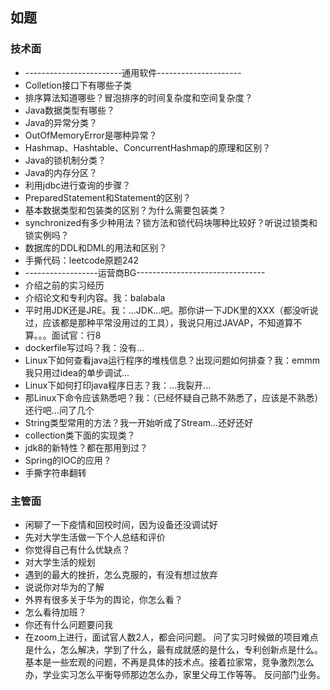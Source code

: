 ## 如题 ##

### 技术面 ###

* ------------------------通用软件---------------------
* Colletion接口下有哪些子类
* 排序算法知道哪些？冒泡排序的时间复杂度和空间复杂度？
* Java数据类型有哪些？
* Java的异常分类？
* OutOfMemoryError是哪种异常？
* Hashmap、Hashtable、ConcurrentHashmap的原理和区别？
* Java的锁机制分类？
* Java的内存分区？
* 利用jdbc进行查询的步骤？
* PreparedStatement和Statement的区别？
* 基本数据类型和包装类的区别？为什么需要包装类？
* synchronized有多少种用法？锁方法和锁代码块哪种比较好？听说过锁类和锁实例吗？
* 数据库的DDL和DML的用法和区别？
* 手撕代码：leetcode原题242
* ------------------运营商BG--------------------------------
* 介绍之前的实习经历
* 介绍论文和专利内容。我：balabala
* 平时用JDK还是JRE。我：...JDK...吧。那你讲一下JDK里的XXX（都没听说过，应该都是那种平常没用过的工具），我说只用过JAVAP，不知道算不算。。。面试官：行8
* dockerfile写过吗？我：没有...
* Linux下如何查看java运行程序的堆栈信息？出现问题如何排查？我：emmm我只用过idea的单步调试...
* Linux下如何打印java程序日志？我：...我裂开...
* 那Linux下命令应该熟悉吧？我：（已经怀疑自己熟不熟悉了，应该是不熟悉）还行吧...问了几个
* String类型常用的方法？我一开始听成了Stream...还好还好
* collection类下面的实现类？
* jdk8的新特性？都在那用到过？
* Spring的IOC的应用？
* 手撕字符串翻转

### 主管面 ###

* 闲聊了一下疫情和回校时间，因为设备还没调试好
* 先对大学生活做一下个人总结和评价
* 你觉得自己有什么优缺点？
* 对大学生活的规划
* 遇到的最大的挫折，怎么克服的，有没有想过放弃
* 说说你对华为的了解
* 外界有很多关于华为的舆论，你怎么看？
* 怎么看待加班？
* 你还有什么问题要问我
* 在zoom上进行，面试官人数2人，都会问问题。
问了实习时候做的项目难点是什么，怎么解决，学到了什么，最有成就感的是什么，专利创新点是什么。基本是一些宏观的问题，不再是具体的技术点。接着拉家常，竞争激烈怎么办，学业实习怎么平衡导师那边怎么办，家里父母工作等等。
反问部门业务。
